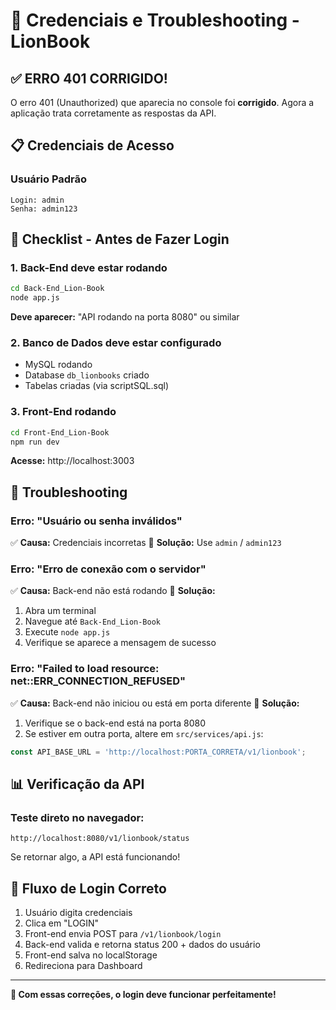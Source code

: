 # 🔐 Credenciais e Troubleshooting - LionBook

## ✅ ERRO 401 CORRIGIDO!

O erro 401 (Unauthorized) que aparecia no console foi **corrigido**. Agora a aplicação trata corretamente as respostas da API.

## 📋 Credenciais de Acesso

### Usuário Padrão
```
Login: admin
Senha: admin123
```

## 🔧 Checklist - Antes de Fazer Login

### 1. Back-End deve estar rodando
```bash
cd Back-End_Lion-Book
node app.js
```

**Deve aparecer:** "API rodando na porta 8080" ou similar

### 2. Banco de Dados deve estar configurado
- MySQL rodando
- Database `db_lionbooks` criado
- Tabelas criadas (via scriptSQL.sql)

### 3. Front-End rodando
```bash
cd Front-End_Lion-Book
npm run dev
```

**Acesse:** http://localhost:3003

## 🐛 Troubleshooting

### Erro: "Usuário ou senha inválidos"
✅ **Causa:** Credenciais incorretas
🔧 **Solução:** Use `admin` / `admin123`

### Erro: "Erro de conexão com o servidor"
✅ **Causa:** Back-end não está rodando
🔧 **Solução:** 
1. Abra um terminal
2. Navegue até `Back-End_Lion-Book`
3. Execute `node app.js`
4. Verifique se aparece a mensagem de sucesso

### Erro: "Failed to load resource: net::ERR_CONNECTION_REFUSED"
✅ **Causa:** Back-end não iniciou ou está em porta diferente
🔧 **Solução:**
1. Verifique se o back-end está na porta 8080
2. Se estiver em outra porta, altere em `src/services/api.js`:
```javascript
const API_BASE_URL = 'http://localhost:PORTA_CORRETA/v1/lionbook';
```

## 📊 Verificação da API

### Teste direto no navegador:
```
http://localhost:8080/v1/lionbook/status
```

Se retornar algo, a API está funcionando!

## 🎯 Fluxo de Login Correto

1. Usuário digita credenciais
2. Clica em "LOGIN"
3. Front-end envia POST para `/v1/lionbook/login`
4. Back-end valida e retorna status 200 + dados do usuário
5. Front-end salva no localStorage
6. Redireciona para Dashboard

---

**🎉 Com essas correções, o login deve funcionar perfeitamente!**
